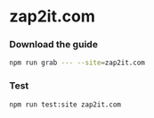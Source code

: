 # zap2it.com

### Download the guide

```sh
npm run grab --- --site=zap2it.com
```

### Test

```sh
npm run test:site zap2it.com
```
